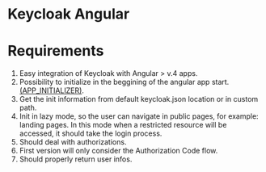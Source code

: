 Keycloak Angular
========================

# Requirements

1. Easy integration of Keycloak with Angular > v.4 apps.
1. Possibility to initialize in the beggining of the angular app start. [(APP_INITIALIZER)](https://angular.io/api/core/APP_INITIALIZER).
1. Get the init information from default keycloak.json location or in custom path.
1. Init in lazy mode, so the user can navigate in public pages, for example: landing pages. In this mode when a restricted resource will be accessed, it should take the login process.
1. Should deal with authorizations.
1. First version will only consider the Authorization Code flow.
1. Should properly return user infos.